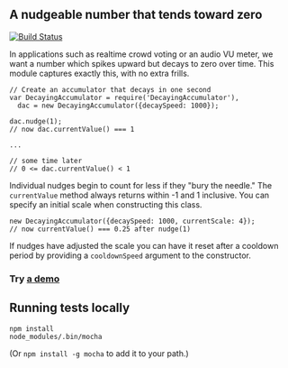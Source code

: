 ## A nudgeable number that tends toward zero
[![Build Status](https://travis-ci.org/begriffs/decaying-accumulator.png)](https://travis-ci.org/begriffs/decaying-accumulator)

In applications such as realtime crowd voting or an audio VU meter, we
want a number which spikes upward but decays to zero over time. This
module captures exactly this, with no extra frills.

    // Create an accumulator that decays in one second
    var DecayingAccumulator = require('DecayingAccumulator'),
      dac = new DecayingAccumulator({decaySpeed: 1000});

    dac.nudge(1);
    // now dac.currentValue() === 1

    ...

    // some time later
    // 0 <= dac.currentValue() < 1

Individual nudges begin to count for less if they "bury the needle." The
`currentValue` method always returns within -1 and 1 inclusive. You can
specify an initial scale when constructing this class.

    new DecayingAccumulator({decaySpeed: 1000, currentScale: 4});
    // now currentValue() === 0.25 after nudge(1)

If nudges have adjusted the scale you can have it reset after a cooldown
period by providing a `cooldownSpeed` argument to the constructor.

### Try [a demo](http://begriffs.github.io/decaying-accumulator/)

## Running tests locally

    npm install
    node_modules/.bin/mocha

(Or `npm install -g mocha` to add it to your path.)
